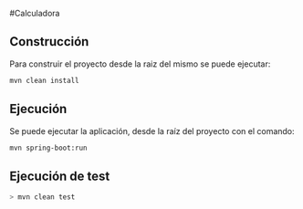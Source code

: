 #Calculadora

## Construcción

Para construir el proyecto desde la raiz del mismo se puede ejecutar:

```bash
mvn clean install
```

## Ejecución
Se puede ejecutar la aplicación, desde la raíz del proyecto con el comando:

```bash
mvn spring-boot:run
```

## Ejecución de test
```bash
> mvn clean test
```




